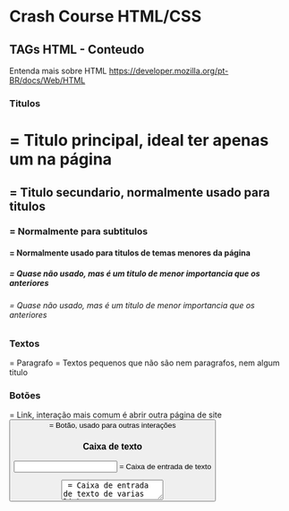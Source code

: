 # Crash Course HTML/CSS

## TAGs HTML - Conteudo

Entenda mais sobre HTML
https://developer.mozilla.org/pt-BR/docs/Web/HTML

### Titulos

<h1> = Titulo principal, ideal ter apenas um na página
<h2> = Titulo secundario, normalmente usado para titulos
<h3> = Normalmente para subtitulos
<h4> = Normalmente usado para titulos de temas menores da página
<h5> = Quase não usado, mas é um titulo de menor importancia que os anteriores
<h6> = Quase não usado, mas é um titulo de menor importancia que os anteriores

### Textos

<p> = Paragrafo
<span> = Textos pequenos que não são nem paragrafos, nem algum titulo

### Botões

<a> = Link, interação mais comum é abrir outra página de site
<button> = Botão, usado para outras interações

### Caixa de texto

<input> = Caixa de entrada de texto
<textarea> = Caixa de entrada de texto de varias linhas

### Containers

<section> = Seções, separa grandes grupos de informação
<div> = Divisoria, usado para qualquer tipo de divisão de conteudo que precisamos

## CSS - Estilização

Entenda mais sobre CSS
https://developer.mozilla.org/pt-BR/docs/Web/CSS

### Textos

font = Define Grossura do texto, tamanho e tipos das letras (https://fonts.google.com/knowledge)
text-decoration = Decorações do texto, exemplo: sublinhado ou riscado
text-transform = Alterar o texto, exemplo: Só letras grandes ou pequenas
text-align = Alinhamento do texto, centro, direita ou esquerda

### Margens e espaçamentos

margin = Adiciona margem externa
padding = Adiciona margem interna

### Cores (Usado padrão RGB Hexadecimal = #000000)

color = Adiciona cor nos textos
background-color = Adiciona cor no fundo
background = Adiciona imagens ou outros tipos de fundo

### Tamanho (usar em pixels = px)

height = Tamanho da altura
width = Tamanho da largura

### Posicionamento

display = Regra de ocupação de tela
position = Regra de posicionamento (pouco usado)

#### Principal estrategia de posicionamento

O mais usado para boa parte dos sites é o display: flex

(Entendendo mais sobre display flex)[https://origamid.com/projetos/flexbox-guia-completo/]
